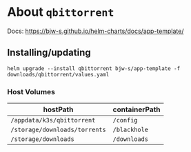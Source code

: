 About `qbittorrent`
===
Docs: https://bjw-s.github.io/helm-charts/docs/app-template/


Installing/updating
---

```shell
helm upgrade --install qbittorrent bjw-s/app-template -f downloads/qbittorrent/values.yaml
```

### Host Volumes

| hostPath                      | containerPath |
|-------------------------------|---------------|
| `/appdata/k3s/qbittorrent`    | `/config`     |
| `/storage/downloads/torrents` | `/blackhole`  |
| `/storage/downloads`          | `/downloads`  |
